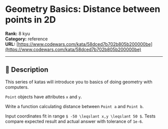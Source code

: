 # Geometry Basics: Distance between points in 2D

**Rank:** 8 kyu  
**Category:** reference  
**URL:** [https://www.codewars.com/kata/58dced7b702b805b200000be](https://www.codewars.com/kata/58dced7b702b805b200000be)

---

## 📝 Description

This series of katas will introduce you to basics of doing geometry with computers.



`Point` objects have attributes `x` and `y`.


Write a function calculating distance between `Point a` and `Point b`.

Input coordinates fit in range `$ -50 \leqslant x,y \leqslant 50 $`. Tests compare expected result and actual answer with tolerance of `1e-6`.
